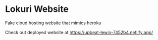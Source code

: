 # Lokuri Website

Fake cloud hosting website that mimics heroku

Check out deployed website at https://upbeat-lewin-7452b4.netlify.app/
